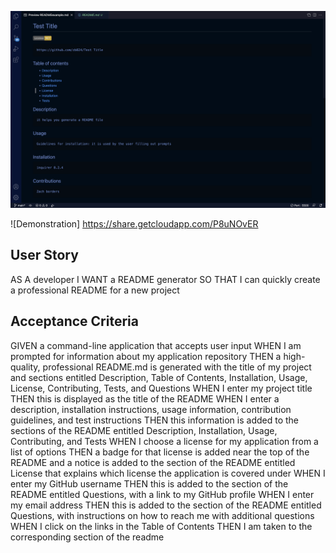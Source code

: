 

![](./assets/readme-sc.png)

   ![Demonstration]   https://share.getcloudapp.com/P8uNOvER

## User Story

AS A developer I WANT a README generator SO THAT I can quickly create a professional README for a new project

## Acceptance Criteria

GIVEN a command-line application that accepts user input
WHEN I am prompted for information about my application repository THEN a high-quality, professional README.md is generated with the title of my project and sections entitled Description, Table of Contents, Installation, Usage, License, Contributing, Tests, and Questions
WHEN I enter my project title THEN this is displayed as the title of the README
WHEN I enter a description, installation instructions, usage information, contribution guidelines, and test instructions THEN this information is added to the sections of the README entitled Description, Installation, Usage, Contributing, and Tests
WHEN I choose a license for my application from a list of options THEN a badge for that license is added near the top of the README and a notice is added to the section of the README entitled License that explains which license the application is covered under
WHEN I enter my GitHub username THEN this is added to the section of the README entitled Questions, with a link to my GitHub profile
WHEN I enter my email address THEN this is added to the section of the README entitled Questions, with instructions on how to reach me with additional questions
WHEN I click on the links in the Table of Contents THEN I am taken to the corresponding section of the readme


